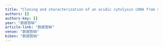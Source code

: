 ```yaml
---
title: "Cloning and characterization of an acidic cytolysin cDNA from sea anemone Sagartia rosea"
authors: []
authors-key: []
year: "数据暂缺"
article-link: "数据暂缺"
venue: "数据暂缺"
bibex: "数据暂缺"
---
```

